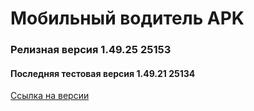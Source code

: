 # Мобильный водитель APK

### Релизная версия 1.49.25 25153

#### Последняя тестовая версия 1.49.21 25134

[Ссылка на версии](https://github.com/PanteoPro/driver_protek/releases)
